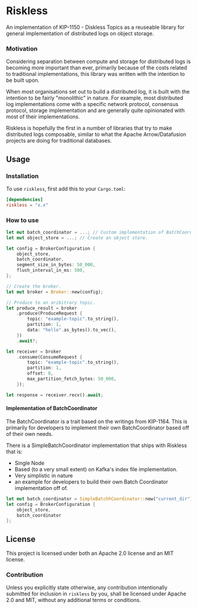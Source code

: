# Riskless

An implementation of KIP-1150 - Diskless Topics as a reuseable library for general implementation of distributed logs on object storage. 

### Motivation

Considering separation between compute and storage for distributed logs is becoming more important than ever, primarily because of the costs related to traditional implementations, this library was written with the intention to be built upon. 

When most organisations set out to build a distributed log, it is built with the intention to be fairly "monolithic" in nature. For example, most distributed log implementations come with a specific network protocol, consensus protocol, storage implementation and are generally quite opinionated with most of their implementations. 

Riskless is hopefully the first in a number of libraries that try to make distributed logs composable, similar to what the Apache Arrow/Datafusion projects are doing for traditional databases.

## Usage

### Installation

To use `riskless`, first add this to your `Cargo.toml`:

```toml
[dependencies]
riskless = "x.x"
```

### How to use

```rust
let mut batch_coordinator = ...; // Custom implementation of BatchCoordinator.
let mut object_store = ...; // Create an object store.

let config = BrokerConfiguration {
    object_store,
    batch_coordinator,
    segment_size_in_bytes: 50_000,
    flush_interval_in_ms: 500,
};

// Create the broker.
let mut broker = Broker::new(config);

// Produce to an aribitrary topic. 
let produce_result = broker
    .produce(ProduceRequest {
        topic: "example-topic".to_string(),
        partition: 1,
        data: "hello".as_bytes().to_vec(),
    })
    .await?;

let receiver = broker
    .consume(ConsumeRequest {
        topic: "example-topic".to_string(),
        partition: 1,
        offset: 0,
        max_partition_fetch_bytes: 50_000,
    });

let response = receiver.recv().await;    
```

#### Implementation of BatchCoordinator

The BatchCoordinator is a trait based on the writings from KIP-1164. This is primarily for developers to implement their own BatchCoordinator based off of their own needs. 

There is a SimpleBatchCoordinator implementation that ships with Riskless that is: 

- Single Node
- Based (to a very small extent) on Kafka's index file implementation.
- Very simplistic in nature
- an example for developers to build their own Batch Coordinator implementation off of. 

```rust 
let mut batch_coordinator = SimpleBatchhCoordinator::new("current_dir");
let config = BrokerConfiguration {
    object_store,
    batch_coordinator
};
```

## License

This project is licensed under both an Apache 2.0 license and an MIT license.

### Contribution

Unless you explicitly state otherwise, any contribution intentionally submitted
for inclusion in `riskless` by you, shall be licensed under Apache 2.0 and MIT, without any additional
terms or conditions.